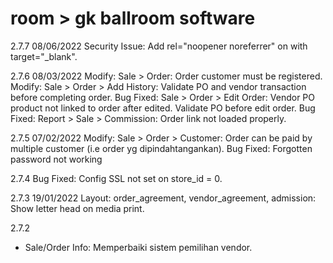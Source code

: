# room > gk ballroom software

2.7.7	08/06/2022
Security Issue: Add rel="noopener noreferrer" on <a> with target="_blank".

2.7.6	08/03/2022
Modify: Sale > Order: Order customer must be registered.
Modify: Sale > Order > Add History: Validate PO and vendor transaction before completing order.
Bug Fixed: Sale > Order > Edit Order: Vendor PO product not linked to order after edited. Validate PO before edit order.
Bug Fixed: Report > Sale > Commission: Order link not loaded properly.

2.7.5	07/02/2022
Modify: Sale > Order > Customer: Order can be paid by multiple customer (i.e order yg dipindahtangankan).
Bug Fixed: Forgotten password not working

2.7.4
Bug Fixed: Config SSL not set on store_id = 0.

2.7.3	19/01/2022
Layout: order_agreement, vendor_agreement, admission: Show letter head on media print.

2.7.2
- Sale/Order Info: Memperbaiki sistem pemilihan vendor.
